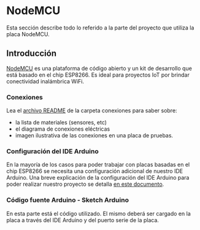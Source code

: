 # NodeMCU

Esta sección describe todo lo referido a la parte del proyecto que utiliza la placa NodeMCU.

## Introducción

[NodeMCU](https://en.wikipedia.org/wiki/NodeMCU) es una plataforma de código abierto y un kit de desarrollo que está basado en el chip ESP8266.
Es ideal para proyectos IoT por brindar conectividad inalámbrica WiFi.

### Conexiones

Lea el [archivo README](Conexiones/README.md) de la carpeta conexiones para saber sobre:

* la lista de materiales (sensores, etc) 
* el diagrama de conexiones eléctricas
* imagen ilustrativa de las conexiones en una placa de pruebas.

### Configuración del IDE Arduino

En la mayoría de los casos para poder trabajar con placas basadas en el chip ESP8266 se necesita una configuración adicional de nuestro IDE Arduino. Una breve explicación de la configuración del IDE Arduino para poder realizar nuestro proyecto se detalla [en este documento](Configuracion-IDE-Arduino/README.md).

### Código fuente Arduino - Sketch Arduino

En esta parte está el código utilizado. El mismo deberá ser cargado en la placa a través del IDE Arduino y del puerto serie de la placa.





